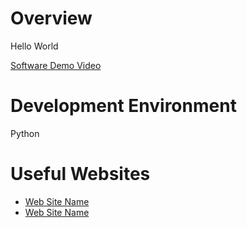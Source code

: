# Overview

Hello World

[Software Demo Video](http://youtube.link.goes.here)

# Development Environment

Python

# Useful Websites

* [Web Site Name](http://url.link.goes.here)
* [Web Site Name](http://url.link.goes.here)